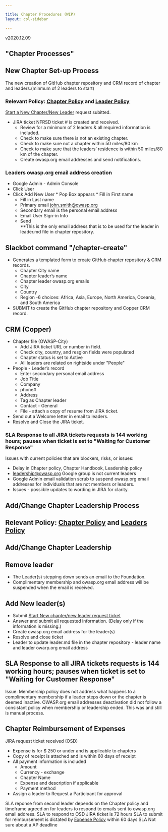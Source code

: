 ```yaml
---

title: Chapter Procedures (WIP)
layout: col-sidebar

---
```

v2020.12.09
## "Chapter Processes"

## New Chapter Set-up Process 
The new creation of GitHub chapter repository and CRM record of chapter and leaders.(minmum of 2 leaders to start)

### Relevant Policy: [Chapter Policy](https://owasp.org/www-policy/operational/chapters) and [Leader Policy](https://owasp.org/www-policy/operational/leader)       

[Start a New Chapter/New Leader](https://owasporg.atlassian.net/servicedesk/customer/portal/7/group/18/create/73) request subitted.
* JIRA ticket NFRSD ticket # is created and received.
  * Review for a minimum of 2 leaders & all required information is included.
  * Check to make sure there is not an existing chapter.
  * Check to make sure not a chapter within 50 miles/80 km  
  * Check to make sure that the leaders’ residence is within 50 miles/80 km of the chapter.
  * Create owasp.org email addresses and send notifications.
  
### Leaders owasp.org email address creation 
   * Google Admin - Admin Console
   * Click User
   * Click Add New User
    * Pop Box appears
    * Fill in First name
      * Fill in Last name
      * Primary email john.smith@owasp.org
      * Secondary email is the personal email address 
      * Email User Sign-in Info
      * Send   
**This is the only email address that is to be used for the leader in leader.md file in chapter repository.  
    
## Slackbot command "/chapter-create"
* Generates a templated form to create GitHub chapter repository & CRM records.
   * Chapter City name
   * Chapter leader’s name
   * Chapter leader owasp.org emails
   * City
   * Country
   * Region -6 choices: Africa, Asia, Europe, North America, Oceania, and South America
* SUBMIT to create the GitHub chapter repository and Copper CRM record.

## CRM (Copper)
* Chapter file (OWASP-City) 
  * Add JIRA ticket URL or number in field.
  * Check city, country, and resgion fields were populated
  * Chapter status is set to Active
  * All leaders are related on rightside under "People"
* People - Leader’s record 
   * Enter secondary personal email address
   * Job Title
   * Company
   * phone#
   * Address
   * Tag as Chapter leader
   * Contact - General
   * File - attach a copy of resume from JIRA ticket.
* Send out a Welcome letter in email to leaders.
* Resolve and Close the JIRA ticket. 

### SLA Response to all JIRA tickets requests is 144 working hours; pauses when ticket is set to "Waiting for Customer Response"

Issues with current policies that are blockers, risks, or issues:
* Delay in Chapter policy, Chapter Handbook, Leadership policy 
* leadership@owasp.org Google group is not current leaders
* Google Admin email validation scrub to suspend owasp.org email addresses for individuals that are not members or leaders.
* Issues - possiible updates to wording in JIRA for clarity. 

## Add/Change Chapter Leadership Process 
## Relevant Policy: [Chapter Policy](https://owasp.org/www-policy/operational/chapters) and [Leaders Policy](https://owasp.org/www-policy/operational/leader)

## Add/Change Chapter Leadership
  ## Remove leader
   * The Leader(s) stepping down sends an email to the Foundation.  
   * Complimentary membership and owasp.org email address will be suspended when the email is received.
## Add New leader(s)
   * Submit [Start New chapter/new leader request ticket](https://owasporg.atlassian.net/servicedesk/customer/portal/7/group/18/create/73)
   * Answer and submit all requested information. (Delay only if the information is missing.)
   * Create owasp.org email address for the leader(s)
   * Resolve and close ticket
   * Leader to update leader.md file in the chapter repository - leader name and leader owarp.org email address

## SLA Response to all JIRA tickets requests is 144 working hours; pauses when ticket is set to "Waiting for Customer Response"

Issue: Membership policy does not address what happens to a complimentary membership if a leader steps down or the chapter is deemed inactive. 
OWASP.org email addresses deactivation did not follow a consistant policy when membership or leadership ended. This was and still is manual process.

## Chapter Reimbursement of Expenses 
   JIRA request ticket received (OSD) 
   * Expense is for $ 250 or under and is applicable to chapters
   * Copy of receipt is attached and is within 60 days of receipt
   * All payment information is included
     * Amount
     * Currency - exchange 
     * Chapter Name
     * Expense and description if applicable
     * Payment method 
   * Assign a leader to Request a Participant for approval
   
 SLA reponse from second leader depends on the Chapter policy and timeframe agreed on for leaders to respond to emails sent to owasp.org email address.
 SLA to respond to OSD JIRA ticket is 72 hours
 SLA to submit for reimbursement is dictated by [Expense Policy](https://owasp.org/www-policy/operational/expense-reimbursement) within 60 days 
 SLA Not sure about a AP deadline

